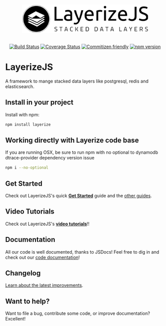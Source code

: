 <div align="center">
<img src="./logo.png?raw=true" alt="drawing" width="400"/>
<br><br>

[![Build Status](https://travis-ci.org/LayerizeJS/layerize.svg?branch=develop)](https://travis-ci.org/LayerizeJS/layerize) 
[![Coverage Status](https://coveralls.io/repos/github/LayerizeJS/layerize/badge.svg?branch=master)](https://coveralls.io/github/LayerizeJS/layerize?branch=master)
[![Commitizen friendly](https://img.shields.io/badge/commitizen-friendly-brightgreen.svg)](http://commitizen.github.io/cz-cli/)
[![npm version](https://badge.fury.io/js/layerize.svg)](https://badge.fury.io/js/layerize)
</div>

# LayerizeJS
A framework to mange stacked data layers like postgresql, redis and elasticsearch.

## Install in your project
Install with npm:

```bash
npm install layerize
```

## Working directly with Layerize code base
If you are running OSX, be sure to run npm with no optional to dynamodb dtrace-provider dependency version issue
```bash
npm i --no-optional
```

## Get Started

Check out LayerizeJS's quick [**Get Started**][getting_started] guide and the [other guides][guides].

## Video Tutorials

Check out LayerizeJS's [**video tutorials**][getting_started]!!

## Documentation

All our code is well documented, thanks to JSDocs! Feel free to dig in and check out our [code documentation][documentation]!

## Changelog

[Learn about the latest improvements][changelog]. 

## Want to help?

Want to file a bug, contribute some code, or improve documentation? Excellent! 

[changelog]: https://github.com/LayerizeJS/layerize/blob/master/CHANGELOG.md
[getting_started]: https://layerize.js.org/get-started/
[video_tutorials]: https://layerize.js.org/tutorials/
[guides]: https://layerize.js.org/guides/
[documentation]: https://layerizejs.github.io/layerize/